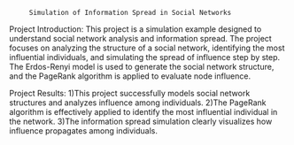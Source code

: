          Simulation of Information Spread in Social Networks
Project Introduction:
This project is a simulation example designed to understand social network analysis and information spread. The project focuses on analyzing the structure of a social network, 
identifying the most influential individuals, and simulating the spread of influence step by step. The Erdos-Renyi model is used to generate the social network structure, and 
the PageRank algorithm is applied to evaluate node influence.

Project Results:
1)This project successfully models social network structures and analyzes influence among individuals.
2)The PageRank algorithm is effectively applied to identify the most influential individual in the network.
3)The information spread simulation clearly visualizes how influence propagates among individuals.
